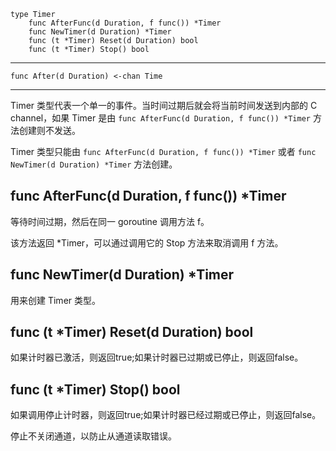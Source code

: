 ```
type Timer
    func AfterFunc(d Duration, f func()) *Timer
    func NewTimer(d Duration) *Timer
    func (t *Timer) Reset(d Duration) bool
    func (t *Timer) Stop() bool
```

---

```
func After(d Duration) <-chan Time
```

---

Timer 类型代表一个单一的事件。当时间过期后就会将当前时间发送到内部的 C channel，如果 Timer 是由 `func AfterFunc(d Duration, f func()) *Timer` 方法创建则不发送。

Timer 类型只能由 `func AfterFunc(d Duration, f func()) *Timer` 或者 `func NewTimer(d Duration) *Timer` 方法创建。

## func AfterFunc(d Duration, f func()) *Timer

等待时间过期，然后在同一 goroutine 调用方法 f。

该方法返回 *Timer，可以通过调用它的 Stop 方法来取消调用 f 方法。

## func NewTimer(d Duration) *Timer

用来创建 Timer 类型。

## func (t *Timer) Reset(d Duration) bool

如果计时器已激活，则返回true;如果计时器已过期或已停止，则返回false。

## func (t *Timer) Stop() bool

如果调用停止计时器，则返回true;如果计时器已经过期或已停止，则返回false。

停止不关闭通道，以防止从通道读取错误。
